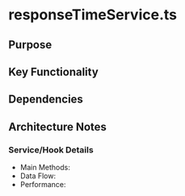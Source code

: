 # responseTimeService.ts

## Purpose

## Key Functionality

## Dependencies

## Architecture Notes

### Service/Hook Details
- Main Methods: 
- Data Flow: 
- Performance: 
